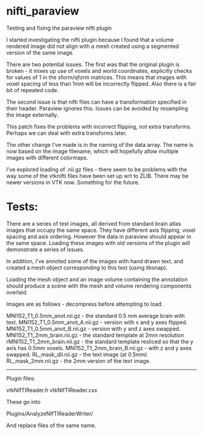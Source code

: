 nifti_paraview
==============

Testing and fixing the paraview nifti plugin

I started investigating the nifti plugin because I found that a
volume rendered image did not align with a mesh created using
a segmented version of the same image.

There are two potential issues. The first was that the
original plugin is broken - it mixes up use of voxels and
world coordinates, explicitly checks for values of 1 in the
sform/qform matrices. This means that images with voxel spacing
of less than 1mm will be incorrectly flipped. Also there is a fair bit
of repeated code.

The second issue is that nifti files can have a transformation
specified in their header. Paraview ignores this. Issues can be
avoided by resampling the image externally.

This patch fixes the problems with incorrect flipping, not extra
transforms. Perhaps we can deal with extra transforms later.

The other change I've made is in the naming of the data array. The
name is now based on the image filename, which will hopefully allow
multiple images with different colormaps.

I've explored loading of .nii.gz files - there seem to be problems
with the way some of the vtknifti files have been set up wrt to
ZLIB. There may be newer versions in VTK now. Something for the future.

Tests:
======

There are a series of test images, all derived from standard brain atlas
images that occupy the same space. They have different axis flipping, voxel
spacing and axis ordering. However the data in paraview should appear
in the same space. Loading these images with old versions of the plugin
will demonstrate a series of issues. 

In addition, I've annoted some of the images with hand drawn text, and
created a mesh object corresponding to this text (using itksnap).

Loading the mesh object and an image volume containing the annotation should
produce a scene with the mesh and volume rendering components overlaid.

Images are as follows - decompress before attempting to load:

MNI152_T1_0.5mm_anot.nii.gz - the standard 0.5 mm average brain with text.
MNI152_T1_0.5mm_anot_A.nii.gz - version with x and y axes flipped.
MNI152_T1_0.5mm_anot_B.nii.gz - version with y and z axes swapped.
MNI152_T1_2mm_brain.nii.gz - the standard template at 2mm resolution
rMNI152_T1_2mm_brain.nii.gz - the standard template resliced so that the y axis has 0.5mm voxels. 
MNI152_T1_2mm_brain_B.nii.gz - with z and y axes swapped.
RL_mask_dil.nii.gz - the text image (at 0.5mm)
RL_mask_2mm.nii.gz - the 2mm version of the text image.



--------------------------
Plugin files:

vtkNIfTIReader.h
vtkNIfTIReader.cxx

These go into

Plugins/AnalyzeNIfTIReaderWriter/

And replace files of the same name.

